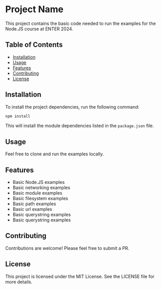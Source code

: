 # Project Name

This project contains the basic code needed to run the examples for the Node.JS course at ENTER 2024.

## Table of Contents

- [Installation](#installation)
- [Usage](#usage)
- [Features](#features)
- [Contributing](#contributing)
- [License](#license)

## Installation

To install the project dependencies, run the following command:

```bash
npm install
```

This will install the module dependencies listed in the `package.json` file.

## Usage

Feel free to clone and run the examples locally.

## Features

- Basic Node.JS examples
- Basic networking examples
- Basic module examples
- Basic filesystem examples
- Basic path examples
- Basic url examples
- Basic querystring examples
- Basic querystring examples

## Contributing

Contributions are welcome! Please feel free to submit a PR.

## License

This project is licensed under the MIT License. See the LICENSE file for more details.
